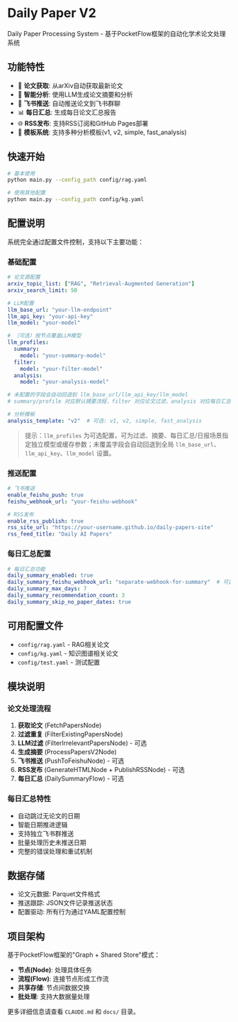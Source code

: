 # Daily Paper V2

Daily Paper Processing System - 基于PocketFlow框架的自动化学术论文处理系统

## 功能特性

- 📄 **论文获取**: 从arXiv自动获取最新论文
- 🧠 **智能分析**: 使用LLM生成论文摘要和分析
- 📱 **飞书推送**: 自动推送论文到飞书群聊
- 📊 **每日汇总**: 生成每日论文汇总报告
- 🌐 **RSS发布**: 支持RSS订阅和GitHub Pages部署
- 📝 **模板系统**: 支持多种分析模板(v1, v2, simple, fast_analysis)

## 快速开始

```bash
# 基本使用
python main.py --config_path config/rag.yaml

# 使用其他配置
python main.py --config_path config/kg.yaml
```

## 配置说明

系统完全通过配置文件控制，支持以下主要功能：

### 基础配置
```yaml
# 论文源配置
arxiv_topic_list: ["RAG", "Retrieval-Augmented Generation"]
arxiv_search_limit: 50

# LLM配置
llm_base_url: "your-llm-endpoint"
llm_api_key: "your-api-key"
llm_model: "your-model"

# （可选）按节点覆盖LLM模型
llm_profiles:
  summary:
    model: "your-summary-model"
  filter:
    model: "your-filter-model"
  analysis:
    model: "your-analysis-model"

# 未配置的字段会自动回退到 llm_base_url/llm_api_key/llm_model
# summary/profile 对应默认摘要流程，filter 对应论文过滤，analysis 对应每日汇总与日报

# 分析模板
analysis_template: "v2"  # 可选: v1, v2, simple, fast_analysis
```

> 提示：`llm_profiles` 为可选配置，可为过滤、摘要、每日汇总/日报场景指定独立模型或缓存参数；未覆盖字段会自动回退到全局 `llm_base_url`、`llm_api_key`、`llm_model` 设置。

### 推送配置
```yaml
# 飞书推送
enable_feishu_push: true
feishu_webhook_url: "your-feishu-webhook"

# RSS发布
enable_rss_publish: true
rss_site_url: "https://your-username.github.io/daily-papers-site"
rss_feed_title: "Daily AI Papers"
```

### 每日汇总配置
```yaml
# 每日汇总功能
daily_summary_enabled: true
daily_summary_feishu_webhook_url: "separate-webhook-for-summary"  # 可选独立群
daily_summary_max_days: 7
daily_summary_recommendation_count: 3
daily_summary_skip_no_paper_dates: true
```

## 可用配置文件

- `config/rag.yaml` - RAG相关论文
- `config/kg.yaml` - 知识图谱相关论文  
- `config/test.yaml` - 测试配置

## 模块说明

### 论文处理流程
1. **获取论文** (FetchPapersNode)
2. **过滤重复** (FilterExistingPapersNode)  
3. **LLM过滤** (FilterIrrelevantPapersNode) - 可选
4. **生成摘要** (ProcessPapersV2Node)
5. **飞书推送** (PushToFeishuNode) - 可选
6. **RSS发布** (GenerateHTMLNode + PublishRSSNode) - 可选
7. **每日汇总** (DailySummaryFlow) - 可选

### 每日汇总特性
- 自动跳过无论文的日期
- 智能日期推进逻辑
- 支持独立飞书群推送
- 批量处理历史未推送日期
- 完整的错误处理和重试机制

## 数据存储

- 论文元数据: Parquet文件格式
- 推送跟踪: JSON文件记录推送状态
- 配置驱动: 所有行为通过YAML配置控制

## 项目架构

基于PocketFlow框架的"Graph + Shared Store"模式：
- **节点(Node)**: 处理具体任务
- **流程(Flow)**: 连接节点形成工作流
- **共享存储**: 节点间数据交换
- **批处理**: 支持大数据量处理

更多详细信息请查看 `CLAUDE.md` 和 `docs/` 目录。
